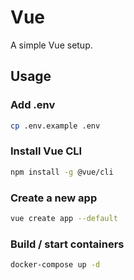 # Vue

A simple Vue setup.

## Usage
### Add .env
```bash
cp .env.example .env
```
### Install Vue CLI
```bash
npm install -g @vue/cli
```
### Create a new app
```bash
vue create app --default
```
### Build / start containers
```bash
docker-compose up -d
```